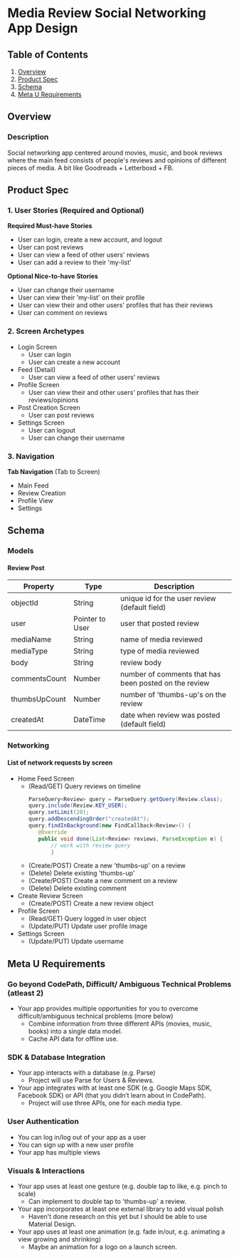 # Media Review Social Networking App Design

## Table of Contents
1. [Overview](#Overview)
1. [Product Spec](#Product-Spec)
2. [Schema](#Schema)
3. [Meta U Requirements](#Meta-U-Requirements)

## Overview
### Description
Social networking app centered around movies, music, and book reviews where the main feed consists of people's reviews and opinions of different pieces of media. A bit like Goodreads + Letterboxd + FB.

## Product Spec

### 1. User Stories (Required and Optional)

**Required Must-have Stories**

* User can login, create a new account, and logout
* User can post reviews
* User can view a feed of other users' reviews
* User can add a review to their 'my-list'

**Optional Nice-to-have Stories**

* User can change their username
* User can view their 'my-list' on their profile
* User can view their and other users' profiles that has their reviews
* User can comment on reviews

### 2. Screen Archetypes

* Login Screen
   * User can login
   * User can create a new account
* Feed (Detail)
   * User can view a feed of other users' reviews
* Profile Screen
   * User can view their and other users' profiles that has their reviews/opinions
* Post Creation Screen
   * User can post reviews
* Settings Screen
   * User can logout
   * User can change their username

### 3. Navigation

**Tab Navigation** (Tab to Screen)

* Main Feed
* Review Creation
* Profile View
* Settings


## Schema 
### Models
#### Review Post

   | Property      | Type     | Description |
   | ------------- | -------- | ------------|
   | objectId      | String   | unique id for the user review (default field) |
   | user        | Pointer to User| user that posted review |
   | mediaName         | String     | name of media reviewed |
   | mediaType         | String     | type of media reviewed |
   | body          | String   | review body |
   | commentsCount | Number   | number of comments that has been posted on the review |
   | thumbsUpCount | Number   | number of 'thumbs-up's on the review |
   | createdAt     | DateTime | date when review was posted (default field) |
### Networking
#### List of network requests by screen
   - Home Feed Screen
      - (Read/GET) Query reviews on timeline
         ```java
        ParseQuery<Review> query = ParseQuery.getQuery(Review.class);
        query.include(Review.KEY_USER);
        query.setLimit(20);
        query.addDescendingOrder("createdAt");
        query.findInBackground(new FindCallback<Review>() {
            @Override
            public void done(List<Review> reviews, ParseException e) {
                // work with review query
                }
         ```
      - (Create/POST) Create a new 'thumbs-up' on a review
      - (Delete) Delete existing 'thumbs-up'
      - (Create/POST) Create a new comment on a review
      - (Delete) Delete existing comment
   - Create Review Screen
      - (Create/POST) Create a new review object
   - Profile Screen
      - (Read/GET) Query logged in user object
      - (Update/PUT) Update user profile image
   - Settings Screen
      - (Update/PUT) Update username
    
## Meta U Requirements

### Go beyond CodePath, Difficult/ Ambiguous Technical Problems (atleast 2)

* Your app provides multiple opportunities for you to overcome difficult/ambiguous technical problems (more below)
  * Combine information from three different APIs (movies, music, books) into a single data model.
  * Cache API data for offline use.

### SDK & Database Integration

* Your app interacts with a database (e.g. Parse) 
  * Project will use Parse for Users & Reviews.
* Your app integrates with at least one SDK (e.g. Google Maps SDK, Facebook SDK) or API (that you didn’t learn about in CodePath).
  * Project will use three APIs, one for each media type.

### User Authentication

* You can log in/log out of your app as a user
* You can sign up with a new user profile
* Your app has multiple views

### Visuals & Interactions

* Your app uses at least one gesture (e.g. double tap to like, e.g. pinch to scale) 
  * Can implement to double tap to 'thumbs-up' a review.
* Your app incorporates at least one external library to add visual polish
  * Haven't done research on this yet but I should be able to use Material Design.
* Your app uses at least one animation (e.g. fade in/out, e.g. animating a view growing and shrinking)
  * Maybe an animation for a logo on a launch screen.
